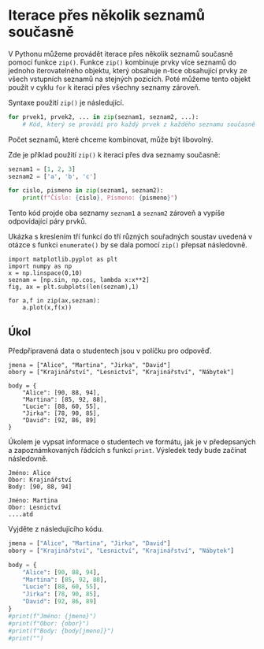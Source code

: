# Iterace přes několik seznamů současně

V Pythonu můžeme provádět iterace přes několik seznamů současně pomocí funkce `zip()`. Funkce `zip()` kombinuje prvky více seznamů do jednoho iterovatelného objektu, který obsahuje n-tice obsahující prvky ze všech vstupních seznamů na stejných pozicích. Poté můžeme tento objekt použít v cyklu `for` k iteraci přes všechny seznamy zároveň.

Syntaxe použití `zip()` je následující.

```python
for prvek1, prvek2, ... in zip(seznam1, seznam2, ...):
    # Kód, který se provádí pro každý prvek z každého seznamu současně
```

Počet seznamů, které chceme kombinovat, může být libovolný.

Zde je příklad použití `zip()` k iteraci přes dva seznamy současně:

```python
seznam1 = [1, 2, 3]
seznam2 = ['a', 'b', 'c']

for cislo, pismeno in zip(seznam1, seznam2):
    print(f"Číslo: {cislo}, Písmeno: {pismeno}")
```

Tento kód projde oba seznamy `seznam1` a `seznam2` zároveň a vypíše odpovídající páry prvků.

Ukázka s kreslením tří funkcí do tří různých souřadných soustav uvedená v otázce s funkci `enumerate()` by se dala pomocí `zip()` přepsat následovně. 

```
import matplotlib.pyplot as plt
import numpy as np
x = np.linspace(0,10)
seznam = [np.sin, np.cos, lambda x:x**2]
fig, ax = plt.subplots(len(seznam),1)

for a,f in zip(ax,seznam):
    a.plot(x,f(x))
```

## Úkol

Předpřipravená data o studentech jsou v políčku pro odpověď. 

```
jmena = ["Alice", "Martina", "Jirka", "David"]
obory = ["Krajinářství", "Lesnictví", "Krajinářství", "Nábytek"]

body = {
    "Alice": [90, 88, 94],
    "Martina": [85, 92, 88],
    "Lucie": [88, 60, 55],
    "Jirka": [78, 90, 85],
    "David": [92, 86, 89]
}
```

Úkolem je vypsat informace o studentech ve formátu, jak je v předepsaných a zapoznámkovaných řádcích s funkcí `print`.
Výsledek tedy bude začínat následovně. 

```
Jméno: Alice
Obor: Krajinářství
Body: [90, 88, 94]

Jméno: Martina
Obor: Lesnictví
....atd
```

Vyjděte z následujícího kódu.

```python
jmena = ["Alice", "Martina", "Jirka", "David"]
obory = ["Krajinářství", "Lesnictví", "Krajinářství", "Nábytek"]

body = {
    "Alice": [90, 88, 94],
    "Martina": [85, 92, 88],
    "Lucie": [88, 60, 55],
    "Jirka": [78, 90, 85],
    "David": [92, 86, 89]
}
#print(f"Jméno: {jmeno}")
#print(f"Obor: {obor}")
#print(f"Body: {body[jmeno]}")
#print("")
```